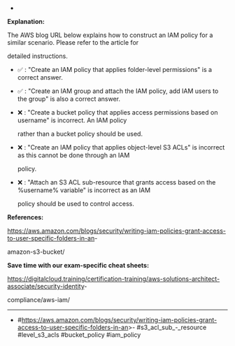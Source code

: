 *

**Explanation:**

The AWS blog URL below explains how to construct an IAM policy for a similar scenario. Please refer to the article for

detailed instructions.

* ✅ :  "Create an IAM policy that applies folder-level permissions" is a correct answer.

* ✅ :  "Create an IAM group and attach the IAM policy, add IAM users to the group" is also a correct answer.

* ❌ :  "Create a bucket policy that applies access permissions based on username" is incorrect. An IAM policy

  rather than a bucket policy should be used.

* ❌ :  "Create an IAM policy that applies object-level S3 ACLs" is incorrect as this cannot be done through an IAM

  policy.

* ❌ :  "Attach an S3 ACL sub-resource that grants access based on the %username% variable" is incorrect as an IAM

  policy should be used to control access.

**References:**

<https://aws.amazon.com/blogs/security/writing-iam-policies-grant-access-to-user-specific-folders-in-an>-

amazon-s3-bucket/

**Save time with our exam-specific cheat sheets:**

<https://digitalcloud.training/certification-training/aws-solutions-architect-associate/security-identity>-

compliance/aws-iam/

----
* #<https://aws.amazon.com/blogs/security/writing-iam-policies-grant-access-to-user-specific-folders-in-an>>- #s3_acl_sub_-_resource #level_s3_acls #bucket_policy #iam_policy
